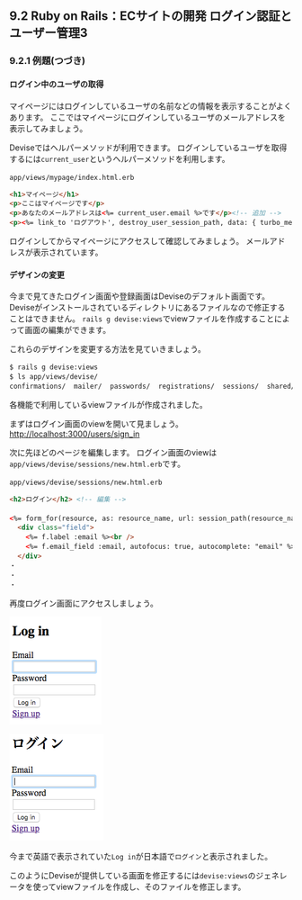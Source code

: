 ## 9.2 Ruby on Rails：ECサイトの開発 ログイン認証とユーザー管理3

### 9.2.1 例題(つづき)

#### ログイン中のユーザの取得

マイページにはログインしているユーザの名前などの情報を表示することがよくあります。
ここではマイページにログインしているユーザのメールアドレスを表示してみましょう。

Deviseではヘルパーメソッドが利用できます。
ログインしているユーザを取得するには`current_user`というヘルパーメソッドを利用します。

`app/views/mypage/index.html.erb`

```html
<h1>マイページ</h1>
<p>ここはマイページです</p>
<p>あなたのメールアドレスは<%= current_user.email %>です</p><!-- 追加 -->
<p><%= link_to 'ログアウト', destroy_user_session_path, data: { turbo_method: :delete } %></p>
```

ログインしてからマイページにアクセスして確認してみましょう。
メールアドレスが表示されています。


#### デザインの変更

今まで見てきたログイン画面や登録画面はDeviseのデフォルト画面です。
Deviseがインストールされているディレクトリにあるファイルなので修正することはできません。
`rails g devise:views`でviewファイルを作成することによって画面の編集ができます。  

これらのデザインを変更する方法を見ていきましょう。  

```sh
$ rails g devise:views
$ ls app/views/devise/
confirmations/  mailer/  passwords/  registrations/  sessions/  shared/  unlocks/
```

各機能で利用しているviewファイルが作成されました。


まずはログイン画面のviewを開いて見ましょう。  
<http://localhost:3000/users/sign_in>

次に先ほどのページを編集します。
ログイン画面のviewは`app/views/devise/sessions/new.html.erb`です。

`app/views/devise/sessions/new.html.erb`
```html
<h2>ログイン</h2> <!-- 編集 -->

<%= form_for(resource, as: resource_name, url: session_path(resource_name)) do |f| %>
  <div class="field">
    <%= f.label :email %><br />
    <%= f.email_field :email, autofocus: true, autocomplete: "email" %>
  </div>
・
・
・
```

再度ログイン画面にアクセスしましょう。  

![画像](images/09-1-1-2.png)  

![画像](images/09-2-1-3.png)  

今まで英語で表示されていた`Log in`が日本語で`ログイン`と表示されました。

このようにDeviseが提供している画面を修正するには`devise:views`のジェネレータを使ってviewファイルを作成し、そのファイルを修正します。

